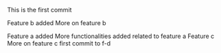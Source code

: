 This is the first commit

Feature b added
More on feature b

Feature a added 
More functionalities added related to feature a
Feature c
More on feature c
first commit to f-d
